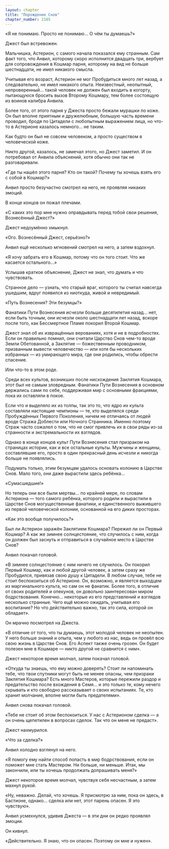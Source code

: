 ```yaml
---
layout: chapter
title: "Порождение Снов"
chapter_number: 2165
---
```




«Я не понимаю. Просто не понимаю... О чём ты думаешь?»

Джест был встревожен.

Мальчишка, Астерион, с самого начала показался ему странным. Сам факт того, что Анвил, которому скоро исполнится двадцать три, вербует для сопровождения в Кошмар парня, которому на вид не больше шестнадцати, не имел никакого смысла.

Учитывая его возраст, Астерион не мог Пробудиться много лет назад, а следовательно, не имел никакого опыта. Неизвестный, неопытный, непроверенный... такой человек не должен был входить в когорту, пытающуюся бросить вызов Второму Кошмару, тем более состоящую из воинов калибра Анвила.

Более того, от этого парня у Джеста просто бежали мурашки по коже. Он был вполне приятным и дружелюбным, большую часть времени проводил, бродя по Цитадели с любопытным выражением лица, но что-то в Астерионе казалось немного... не таким.

Как будто он был не совсем человеком, а просто существом в человеческой коже.

Никто другой, казалось, не замечал этого, но Джест заметил. И он потребовал от Анвила объяснений, хотя обычно они так не разговаривали.

«Где ты нашёл этого парня? Кто он такой? Почему ты хочешь взять его с собой в Кошмар?»

Анвил просто безучастно смотрел на него, не проявляя никаких эмоций.

В конце концов он пожал плечами.

«С каких это пор мне нужно оправдывать перед тобой свои решения, Вознесённый Джест?»

Джест недоумённо хмыкнул.

«Ого. Вознесённый Джест, серьёзно?»

Анвил ещё несколько мгновений смотрел на него, а затем вздохнул.

«Я хочу забрать его в Кошмар, потому что он того стоит. Что же касается остального...»

Услышав краткое объяснение, Джест не знал, что думать и что чувствовать.

Странное дело — узнать, что старый враг, которого ты считал навсегда ушедшим, вдруг появился из ниоткуда, живой и невредимый.

«Путь Вознесения? Эти безумцы?»

Фанатики Пути Вознесения исчезли больше десятилетия назад... нет, если быть точным, они исчезли около шестнадцати лет назад, вскоре после того, как Бессмертное Пламя покорил Второй Кошмар.

Джест знал об их извращённых верованиях, хотя и не в подробностях. Если он правильно помнил, они считали Царство Снов чем-то вроде Земли Обетованной, а Заклятие — божественным проводником, призванным вывести человечество — или хотя бы нескольких избранных — из умирающего мира, где они родились, чтобы обрести спасение.

Или что-то в этом роде.

Среди всех культов, возникших после нисхождения Заклятия Кошмара, этот был не самым зловредным. Фанатики Пути Вознесения в основном держались сами по себе, поддерживая мир с основными фракциями, пока их оставляли в покое.

Если что и выделяло их из толпы, так это то, что ядро их культа составляли настоящие чемпионы — те, кто выделялся среди Пробуждённых Первого Поколения, ничем не отличаясь от людей вроде Стража Доблести или Ночного Странника. Именно поэтому Страж часто сожалел о том, что не смог привлечь их в свои ряды из-за странности и экстремальности их взглядов.

Однако в конце концов культ Пути Вознесения стал призраком на страницах истории, как и все остальные культы. Мужчины и женщины, составлявшие его, просто в один прекрасный день исчезли и никогда больше не появлялись.

Подумать только, этим безумцам удалось основать колонию в Царстве Снов. Мало того, они даже вырастили здесь ребёнка...

«Сумасшедшие!»

Но теперь они все были мертвы... по крайней мере, по словам Астериона — того самого ребёнка, которого родили и вырастили в Царстве Снов могущественные фанатики, и единственного выжившего из первой человеческой колонии, основанной на его диких просторах.

«Как это вообще получилось?»

Был ли Астерион заражён Заклятием Кошмара? Пережил ли он Первый Кошмар? А как же зимнее солнцестояние, что случилось с ним, когда он должен был заснуть и отправиться в случайное место в Царстве Снов?

Анвил покачал головой.

«В зимнее солнцестояние с ним ничего не случилось. Он покорил Первый Кошмар, как и любой другой человек, а затем сразу же Пробудился, привязав свою душу к Цитадели. В любом случае, тебе не стоит беспокоиться об Астерионе. Он, возможно, и является выходцем из маргинального культа, но сам он не фанатик. Более того, в отличие от своих родителей и опекунов, он довольно заинтересован миром бодрствования. Конечно... некоторые из его представлений и взглядов несколько странные. Чего ещё можно ожидать, учитывая его воспитание? Но что действительно важно, так это сила, которой он обладает».

Он мрачно посмотрел на Джеста.

«В отличие от того, что ты думаешь, этот молодой человек не неопытен. У него больше знаний и опыта, чем у любого из нас, ведь он провёл всю свою жизнь в Царстве Снов. Его Аспект также очень грозен. Он будет полезен мне в Кошмаре — никто другой не сравнится с ним».

Джест некоторое время молчал, затем покачал головой.

«Откуда ты знаешь, что ему можно доверять? Стоит ли напоминать тебе, что твои спутники могут быть не менее опасны, чем призраки Заклятия Кошмара? Есть много Мастеров, которые пережили раздор и предательство после вхождения в Семя... и это только те, кому нечего скрывать и кто свободно рассказывает о своих испытаниях. Те, кто хранит молчание, вполне могли быть предателями».

Анвил снова покачал головой.

«Тебе не стоит об этом беспокоиться. У нас с Астерионом сделка — а он очень щепетилен в вопросах сделок. Так что он меня не предаст».

Джест нахмурился.

«Что за сделка?»

Анвил холодно взглянул на него.

«Я помогу ему найти способ попасть в мир бодрствования, если он поможет мне стать Мастером. Ни больше, ни меньше. Итак, мы закончили, или ты хочешь продолжать допрашивать меня?»

Джест некоторое время молчал, чувствуя себя несчастным, а затем махнул рукой.

«Ну, неважно. Делай, что хочешь. Я присмотрю за ним, пока он здесь, в Бастионе, однако... сделка или нет, этот парень опасен. Я это чувствую».

Анвил усмехнулся, удивив Джеста — в эти дни он редко проявлял эмоции.

Он кивнул.

«Действительно. Я знаю, что он опасен. Поэтому он мне и нужен».

